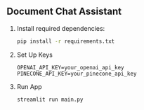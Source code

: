 ## Document Chat Assistant

1. Install required dependencies:
    ```bash
    pip install -r requirements.txt
    ```
2. Set Up Keys

    ```
    OPENAI_API_KEY=your_openai_api_key
    PINECONE_API_KEY=your_pinecone_api_key
    ```
3. Run App

    ```bash
    streamlit run main.py
    ```